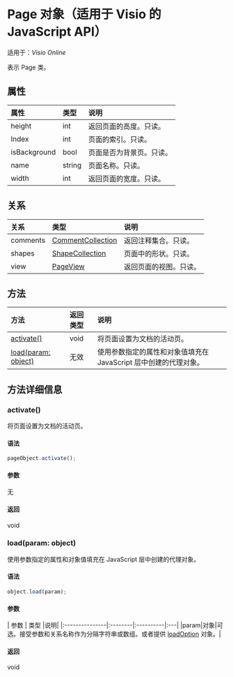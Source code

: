 # <a name="page-object-javascript-api-for-visio"></a>Page 对象（适用于 Visio 的 JavaScript API）

适用于：_Visio Online_

表示 Page 类。

## <a name="properties"></a>属性

| 属性       | 类型    |说明|
|:---------------|:--------|:----------|
|height|int|返回页面的高度。只读。|
|Index|int|页面的索引。只读。|
|isBackground|bool|页面是否为背景页。只读。|
|name|string|页面名称。只读。|
|width|int|返回页面的宽度。只读。|

## <a name="relationships"></a>关系
| 关系 | 类型    |说明|
|:---------------|:--------|:----------|
|comments|[CommentCollection](commentcollection.md)|返回注释集合。只读。|
|shapes|[ShapeCollection](shapecollection.md)|页面中的形状。只读。|
|view|[PageView](pageview.md)|返回页面的视图。只读。|

## <a name="methods"></a>方法

| 方法           | 返回类型    |说明|
|:---------------|:--------|:----------|
|[activate()](#activate)|void|将页面设置为文档的活动页。|
|[load(param: object)](#loadparam-object)|无效|使用参数指定的属性和对象值填充在 JavaScript 层中创建的代理对象。|

## <a name="method-details"></a>方法详细信息


### <a name="activate"></a>activate()
将页面设置为文档的活动页。

#### <a name="syntax"></a>语法
```js
pageObject.activate();
```

#### <a name="parameters"></a>参数
无

#### <a name="returns"></a>返回
void

### <a name="loadparam-object"></a>load(param: object)
使用参数指定的属性和对象值填充在 JavaScript 层中创建的代理对象。

#### <a name="syntax"></a>语法
```js
object.load(param);
```

#### <a name="parameters"></a>参数
| 参数       | 类型    |说明|
|:---------------|:--------|:----------|:---|
|param|对象|可选。接受参数和关系名称作为分隔字符串或数组。或者提供 [loadOption](loadoption.md) 对象。|

#### <a name="returns"></a>返回
void
